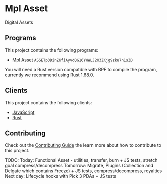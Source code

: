 # Mpl Asset

Digital Assets

## Programs

This project contains the following programs:

- [Mpl Asset](./programs/mpl-asset/README.md) `ASSETp3DinZKfiAyvdQG16YWWLJ2X3ZKjg9zku7n1sZD`

You will need a Rust version compatible with BPF to compile the program, currently we recommend using Rust 1.68.0.

## Clients

This project contains the following clients:

- [JavaScript](./clients/js/README.md)
- [Rust](./clients/rust/README.md)

## Contributing

Check out the [Contributing Guide](./CONTRIBUTING.md) the learn more about how to contribute to this project.

TODO:
Today: Functional Asset - utilities, transfer, burn + JS tests, stretch goal compress/decompress
Tomorrow: Migrate, Plugins (Collection and Delgate which contains Freeze) + JS tests, compress/decompress, royalties
Next day: Lifecycle hooks with Pick 3 PDAs + JS tests
